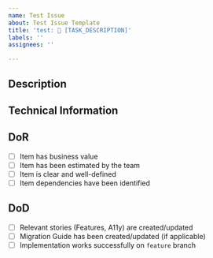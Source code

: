 ```yaml
---
name: Test Issue
about: Test Issue Template
title: 'test: 🧪 [TASK_DESCRIPTION]'
labels: ''
assignees: ''

---
```


## Description

## Technical Information

## DoR
- [ ] Item has business value
- [ ] Item has been estimated by the team
- [ ] Item is clear and well-defined
- [ ] Item dependencies have been identified

## DoD
- [ ] Relevant stories (Features, A11y) are created/updated
- [ ] Migration Guide has been created/updated (if applicable)
- [ ] Implementation works successfully on `feature` branch
